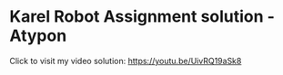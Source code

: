 # Karel Robot Assignment solution - Atypon
Click to visit my video solution: https://youtu.be/UivRQ19aSk8
